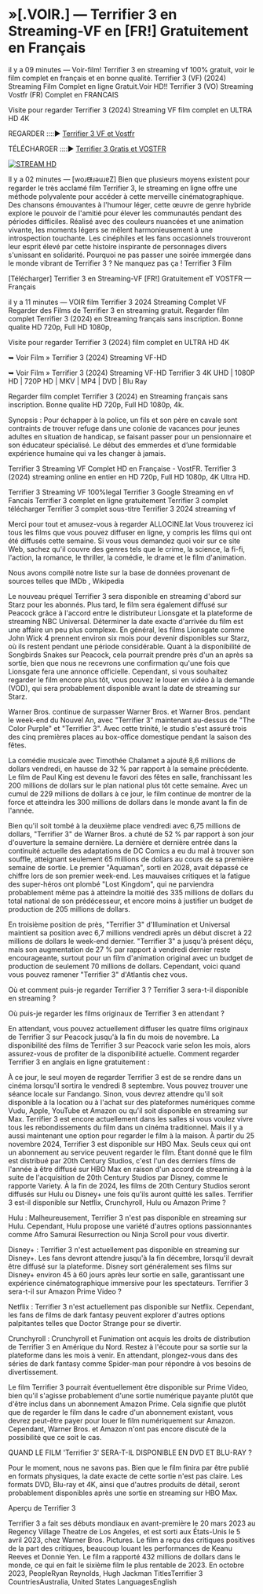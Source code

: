 # »[.VOIR.] — Terrifier 3 en Streaming-VF en [FR!] Gratuitement en Français

il y a 09 minutes — Voir-film! Terrifier 3 en streaming vf 100% gratuit, voir le film complet en français et en bonne qualité. Terrifier 3 (VF) (2024) Streaming Film Complet en ligne Gratuit.Voir HD!! Terrifier 3 (VO) Streaming Vostfr (FR) Complet en FRANCAIS

Visite pour regarder Terrifier 3 (2024) Streaming VF film complet en ULTRA HD 4K

REGARDER ::::▶️ [Terrifier 3 VF et Vostfr](https://t.co/CWYJYAcjka)

TÉLÉCHARGER ::::▶️ [Terrifier 3 Gratis et VOSTFR](https://t.co/59zOMZuWfj)

[![STREAM HD](https://i.imgur.com/jhNGoEt.gif)](https://t.co/59zOMZuWfj)

Il y a 02 minutes — [woɹᙠɹǝuɹɐZ] Bien que plusieurs moyens existent pour regarder le très acclamé film Terrifier 3, le streaming en ligne offre une méthode polyvalente pour accéder à cette merveille cinématographique. Des chansons émouvantes à l'humour léger, cette œuvre de genre hybride explore le pouvoir de l'amitié pour élever les communautés pendant des périodes difficiles. Réalisé avec des couleurs nuancées et une animation vivante, les moments légers se mêlent harmonieusement à une introspection touchante. Les cinéphiles et les fans occasionnels trouveront leur esprit élevé par cette histoire inspirante de personnages divers s'unissant en solidarité. Pourquoi ne pas passer une soirée immergée dans le monde vibrant de Terrifier 3 ? Ne manquez pas ça ! Terrifier 3 Film

[Télécharger] Terrifier 3 en Streaming-VF [FR!] Gratuitement eT VOSTFR — Français

il y a 11 minutes — VOIR film Terrifier 3 2024 Streaming Complet VF Regarder des Films de Terrifier 3 en streaming gratuit. Regarder film complet Terrifier 3 (2024) en Streaming français sans inscription. Bonne qualite HD 720p, Full HD 1080p,

Visite pour regarder Terrifier 3 (2024) film complet en ULTRA HD 4K

➥ Voir Film » Terrifier 3 (2024) Streaming VF-HD

➥ Voir Film » Terrifier 3 (2024) Streaming VF-HD Terrifier 3 4K UHD | 1080P HD | 720P HD | MKV | MP4 | DVD | Blu Ray

Regarder film complet Terrifier 3 (2024) en Streaming français sans inscription. Bonne qualite HD 720p, Full HD 1080p, 4k.

Synopsis : Pour échapper à la police, un fils et son père en cavale sont contraints de trouver refuge dans une colonie de vacances pour jeunes adultes en situation de handicap, se faisant passer pour un pensionnaire et son éducateur spécialisé. Le début des emmerdes et d’une formidable expérience humaine qui va les changer à jamais.

Terrifier 3 Streaming VF Complet HD en Française - VostFR. Terrifier 3 (2024) streaming online en entier en HD 720p, Full HD 1080p, 4K Ultra HD.

Terrifier 3 Streaming VF 100%legal Terrifier 3 Google Streaming en vf Fancais Terrifier 3 complet en ligne gratuitement Terrifier 3 complet télécharger Terrifier 3 complet sous-titre Terrifier 3 2024 streaming vf

Merci pour tout et amusez-vous à regarder ALLOCINE.lat Vous trouverez ici tous les films que vous pouvez diffuser en ligne, y compris les films qui ont été diffusés cette semaine. Si vous vous demandez quoi voir sur ce site Web, sachez qu'il couvre des genres tels que le crime, la science, la fi-fi, l'action, la romance, le thriller, la comédie, le drame et le film d'animation.

Nous avons compilé notre liste sur la base de données provenant de sources telles que IMDb , Wikipedia

Le nouveau préquel Terrifier 3 sera disponible en streaming d'abord sur Starz pour les abonnés. Plus tard, le film sera également diffusé sur Peacock grâce à l'accord entre le distributeur Lionsgate et la plateforme de streaming NBC Universal. Déterminer la date exacte d'arrivée du film est une affaire un peu plus complexe. En général, les films Lionsgate comme John Wick 4 prennent environ six mois pour devenir disponibles sur Starz, où ils restent pendant une période considérable. Quant à la disponibilité de Songbirds Snakes sur Peacock, cela pourrait prendre près d'un an après sa sortie, bien que nous ne recevrons une confirmation qu'une fois que Lionsgate fera une annonce officielle. Cependant, si vous souhaitez regarder le film encore plus tôt, vous pouvez le louer en vidéo à la demande (VOD), qui sera probablement disponible avant la date de streaming sur Starz.

Warner Bros. continue de surpasser Warner Bros. et Warner Bros. pendant le week-end du Nouvel An, avec "Terrifier 3" maintenant au-dessus de "The Color Purple" et "Terrifier 3". Avec cette trinité, le studio s'est assuré trois des cinq premières places au box-office domestique pendant la saison des fêtes.

La comédie musicale avec Timothée Chalamet a ajouté 8,6 millions de dollars vendredi, en hausse de 32 % par rapport à la semaine précédente. Le film de Paul King est devenu le favori des fêtes en salle, franchissant les 200 millions de dollars sur le plan national plus tôt cette semaine. Avec un cumul de 229 millions de dollars à ce jour, le film continue de montrer de la force et atteindra les 300 millions de dollars dans le monde avant la fin de l'année.

Bien qu'il soit tombé à la deuxième place vendredi avec 6,75 millions de dollars, "Terrifier 3" de Warner Bros. a chuté de 52 % par rapport à son jour d'ouverture la semaine dernière. La dernière et dernière entrée dans la continuité actuelle des adaptations de DC Comics a eu du mal à trouver son souffle, atteignant seulement 65 millions de dollars au cours de sa première semaine de sortie. Le premier "Aquaman", sorti en 2028, avait dépassé ce chiffre lors de son premier week-end. Les mauvaises critiques et la fatigue des super-héros ont plombé "Lost Kingdom", qui ne parviendra probablement même pas à atteindre la moitié des 335 millions de dollars du total national de son prédécesseur, et encore moins à justifier un budget de production de 205 millions de dollars.

En troisième position de près, "Terrifier 3" d'Illumination et Universal maintient sa position avec 6,7 millions vendredi après un début discret à 22 millions de dollars le week-end dernier. "Terrifier 3" a jusqu'à présent déçu, mais son augmentation de 27 % par rapport à vendredi dernier reste encourageante, surtout pour un film d'animation original avec un budget de production de seulement 70 millions de dollars. Cependant, voici quand vous pouvez ramener "Terrifier 3" d'Atlantis chez vous.

Où et comment puis-je regarder Terrifier 3 ? Terrifier 3 sera-t-il disponible en streaming ?

Où puis-je regarder les films originaux de Terrifier 3 en attendant ?

En attendant, vous pouvez actuellement diffuser les quatre films originaux de Terrifier 3 sur Peacock jusqu'à la fin du mois de novembre. La disponibilité des films de Terrifier 3 sur Peacock varie selon les mois, alors assurez-vous de profiter de la disponibilité actuelle. Comment regarder Terrifier 3 en anglais en ligne gratuitement :

À ce jour, le seul moyen de regarder Terrifier 3 est de se rendre dans un cinéma lorsqu'il sortira le vendredi 8 septembre. Vous pouvez trouver une séance locale sur Fandango. Sinon, vous devrez attendre qu'il soit disponible à la location ou à l'achat sur des plateformes numériques comme Vudu, Apple, YouTube et Amazon ou qu'il soit disponible en streaming sur Max. Terrifier 3 est encore actuellement dans les salles si vous voulez vivre tous les rebondissements du film dans un cinéma traditionnel. Mais il y a aussi maintenant une option pour regarder le film à la maison. À partir du 25 novembre 2024, Terrifier 3 est disponible sur HBO Max. Seuls ceux qui ont un abonnement au service peuvent regarder le film. Étant donné que le film est distribué par 20th Century Studios, c'est l'un des derniers films de l'année à être diffusé sur HBO Max en raison d'un accord de streaming à la suite de l'acquisition de 20th Century Studios par Disney, comme le rapporte Variety. À la fin de 2024, les films de 20th Century Studios seront diffusés sur Hulu ou Disney+ une fois qu'ils auront quitté les salles. Terrifier 3 est-il disponible sur Netflix, Crunchyroll, Hulu ou Amazon Prime ?

Hulu : Malheureusement, Terrifier 3 n'est pas disponible en streaming sur Hulu. Cependant, Hulu propose une variété d'autres options passionnantes comme Afro Samurai Resurrection ou Ninja Scroll pour vous divertir.

Disney+ : Terrifier 3 n'est actuellement pas disponible en streaming sur Disney+. Les fans devront attendre jusqu'à la fin décembre, lorsqu'il devrait être diffusé sur la plateforme. Disney sort généralement ses films sur Disney+ environ 45 à 60 jours après leur sortie en salle, garantissant une expérience cinématographique immersive pour les spectateurs. Terrifier 3 sera-t-il sur Amazon Prime Video ?

Netflix : Terrifier 3 n'est actuellement pas disponible sur Netflix. Cependant, les fans de films de dark fantasy peuvent explorer d'autres options palpitantes telles que Doctor Strange pour se divertir.

Crunchyroll : Crunchyroll et Funimation ont acquis les droits de distribution de Terrifier 3 en Amérique du Nord. Restez à l'écoute pour sa sortie sur la plateforme dans les mois à venir. En attendant, plongez-vous dans des séries de dark fantasy comme Spider-man pour répondre à vos besoins de divertissement.

Le film Terrifier 3 pourrait éventuellement être disponible sur Prime Video, bien qu'il s'agisse probablement d'une sortie numérique payante plutôt que d'être inclus dans un abonnement Amazon Prime. Cela signifie que plutôt que de regarder le film dans le cadre d'un abonnement existant, vous devrez peut-être payer pour louer le film numériquement sur Amazon. Cependant, Warner Bros. et Amazon n'ont pas encore discuté de la possibilité que ce soit le cas.

QUAND LE FILM 'Terrifier 3' SERA-T-IL DISPONIBLE EN DVD ET BLU-RAY ?

Pour le moment, nous ne savons pas. Bien que le film finira par être publié en formats physiques, la date exacte de cette sortie n'est pas claire. Les formats DVD, Blu-ray et 4K, ainsi que d'autres produits de détail, seront probablement disponibles après une sortie en streaming sur HBO Max.

Aperçu de Terrifier 3

Terrifier 3 a fait ses débuts mondiaux en avant-première le 20 mars 2023 au Regency Village Theatre de Los Angeles, et est sorti aux États-Unis le 5 avril 2023, chez Warner Bros. Pictures. Le film a reçu des critiques positives de la part des critiques, beaucoup louant les performances de Keanu Reeves et Donnie Yen. Le film a rapporté 432 millions de dollars dans le monde, ce qui en fait le sixième film le plus rentable de 2023. En octobre 2023, PeopleRyan Reynolds, Hugh Jackman TitlesTerrifier 3 CountriesAustralia, United States LanguagesEnglish
